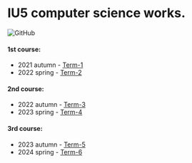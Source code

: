 # IU5 computer science works.
![GitHub](https://img.shields.io/github/license/DimaPermyakov/IU5?color=brightgreen)

#### 1st course:
- 2021 autumn - [Term-1](https://github.com/IU5-IT/IU5-IT/tree/main/Term-1)
- 2022 spring - [Term-2](https://github.com/IU5-IT/IU5-IT/tree/main/Term-2)

#### 2nd course:
- 2022 autumn - [Term-3](https://github.com/IU5-IT/IU5-IT/tree/main/Term-3)
- 2023 spring - [Term-4](https://github.com/IU5-IT/IU5-IT/tree/main/Term-4)

#### 3rd course:
- 2023 autumn - [Term-5](https://github.com/IU5-IT/IU5-IT/tree/main/Term-5)
- 2024 spring - [Term-6]()

